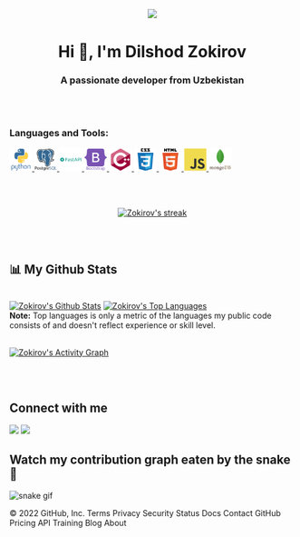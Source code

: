 



<p align="center">
  <img width="45%" height="auto" src="https://media-exp1.licdn.com/dms/image/C4E03AQFkwEitB38QiA/profile-displayphoto-shrink_800_800/0/1651070598753?e=1660780800&v=beta&t=HLNjqG6fLNmrmXmG9FlfXlXH55rkaM5THvuOYXRclvg" />
  </p>
<h1 align="center">Hi 👋, I'm Dilshod Zokirov</h1>
<h3 align="center">A passionate developer from Uzbekistan</h3>

<br>
<br>

<h3 align="left">Languages and Tools:</h3>
<a href="https://getbootstrap.com" target="_blank"> <img src="https://raw.githubusercontent.com/devicons/devicon/master/icons/python/python-original-wordmark.svg" alt="python" width="40" height="40"/> </a>
  <a href="https://getbootstrap.com" target="_blank"> <img src="https://raw.githubusercontent.com/devicons/devicon/master/icons/postgresql/postgresql-original-wordmark.svg" alt="postgresql" height="40"/> </a>
   <a href="https://getbootstrap.com" target="_blank"> <img src="https://raw.githubusercontent.com/devicons/devicon/master/icons/fastapi/fastapi-original-wordmark.svg" alt="fastapi" width="40" height="40"/> </a>
<a href="https://getbootstrap.com" target="_blank"> <img src="https://raw.githubusercontent.com/devicons/devicon/master/icons/bootstrap/bootstrap-plain-wordmark.svg" alt="bootstrap" width="40" height="40"/> </a> <a href="https://www.w3schools.com/cpp/" target="_blank"> <img src="https://raw.githubusercontent.com/devicons/devicon/master/icons/cplusplus/cplusplus-original.svg" alt="cplusplus" width="40" height="40"/> </a> <a href="https://www.w3schools.com/css/" target="_blank"> <img src="https://raw.githubusercontent.com/devicons/devicon/master/icons/css3/css3-original-wordmark.svg" alt="css3" width="40" height="40"/> </a> <a href="https://www.w3.org/html/" target="_blank"> <img src="https://raw.githubusercontent.com/devicons/devicon/master/icons/html5/html5-original-wordmark.svg" alt="html5" width="40" height="40"/> </a> <a href="https://developer.mozilla.org/en-US/docs/Web/JavaScript" target="_blank"> <img src="https://raw.githubusercontent.com/devicons/devicon/master/icons/javascript/javascript-original.svg" alt="javascript" width="40" height="40"/> </a> <a href="https://www.mongodb.com/" target="_blank"> <img src="https://raw.githubusercontent.com/devicons/devicon/master/icons/mongodb/mongodb-original-wordmark.svg" alt="mongodb" width="40" height="40"/> </a> </p>

<br>
<br>
<p align="center">
    <a href="https://github.com/DilshodZokirov/github-readme-streak-stats">
        <img title="🔥 Get streak stats for your profile at git.io/streak-stats" alt="Zokirov's streak" src="https://github-readme-streak-stats.herokuapp.com/?user=dilshodzokirov&theme=black-ice&hide_border=true&stroke=0000&background=060A0CD0"/>
    </a>
</p>


<br>
<br>


## 📊 My Github Stats

  <br/>
    <a href="https://github.com/dilshodzokirov/github-readme-stats"><img alt="Zokirov's Github Stats" src="https://github-readme-stats.vercel.app/api?username=dilshodzokirov&show_icons=true&count_private=true&theme=react&hide_border=true&bg_color=0D1117" /></a>
  <a href="https://github.com/narayanbavisetti/github-readme-stats"><img alt="Zokirov's Top Languages" src="https://github-readme-stats.vercel.app/api/top-langs/?username=dilshodzokirov&langs_count=8&count_private=true&layout=compact&theme=react&hide_border=true&bg_color=0D1117" /></a>
  <br/>
  <b>Note:</b> Top languages is only a metric of the languages my public code consists of and doesn't reflect experience or skill level.


<br/>
<br/>

<a href="https://github.com/DilshodZokirov/github-readme-activity-graph"><img alt="Zokirov's Activity Graph" src="https://activity-graph.herokuapp.com/graph?username=dilshodzokirov&bg_color=0D1117&color=5BCDEC&line=5BCDEC&point=FFFFFF&hide_border=true" /></a>

<br/>
<br/>


## Connect with me
<p align="left">

<a href = "https://www.linkedin.com/in/dilshod-zokirov-97a044239/"><img src="https://img.icons8.com/fluent/48/000000/linkedin.png"/></a>
<a href = "https://www.instagram.com/crazy_coder2001.20.01/"><img src="https://img.icons8.com/fluent/48/000000/instagram-new.png"/></a>


</p>


## Watch my contribution graph eaten by the snake🐍
![snake gif](https://github.com/DilshodZokirov/narayanbavisetti/blob/output/github-contribution-grid-snake.gif)

© 2022 GitHub, Inc.
Terms
Privacy
Security
Status
Docs
Contact GitHub
Pricing
API
Training
Blog
About
